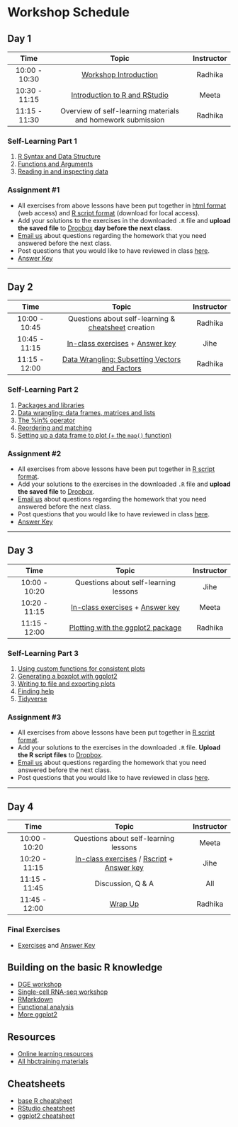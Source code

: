 # Workshop Schedule

## Day 1

| Time            |  Topic  | Instructor |
|:------------------------:|:------------------------------------------------:|:--------:|
| 10:00 - 10:30 | [Workshop Introduction](../lectures/Intro_to_workshop_all.pdf) | Radhika |
| 10:30 - 11:15 | [Introduction to R and RStudio](../lessons/01_introR-R-and-RStudio.md) | Meeta |
| 11:15 - 11:30 | Overview of self-learning materials and homework submission |  Radhika |

### Self-Learning Part 1
1. [R Syntax and Data Structure](https://hbctraining.github.io/Intro-to-R-flipped/lessons/02_introR-syntax-and-data-structures.html)
1. [Functions and Arguments](../lessons/03_introR-functions-and-arguments.md)
1. [Reading in and inspecting data](../lessons/06_reading_and_data_inspection.md)

### Assignment #1
* All exercises from above lessons have been put together in [html format](../homework/day1_hw_exercises.md) (web access) and [R script format](../homework/day1_hw_exercises.R) (download for local access).
* Add your solutions to the exercises in the downloaded `.R` file and **upload the saved file** to [Dropbox](https://www.dropbox.com/request/sFRRPh9tfhPXmnOHErCe) **day before the next class**.
* [Email us](mailto:hbctraining@hsph.harvard.edu) about questions regarding the homework that you need answered before the next class.
* Post questions that you would like to have reviewed in class [here](https://PollEv.com/hbctraining945).
* [Answer Key](../homework/day1_hw_answer-key.R)

---

## Day 2

| Time            |  Topic  | Instructor |
|:------------------------:|:------------------------------------------------:|:--------:|
| 10:00 - 10:45 | Questions about self-learning & [cheatsheet](https://docs.google.com/spreadsheets/d/1nZtAOWxYV0ocQeAIyb0OHIMliji7zWM_3-olXetvBzE/edit?usp=sharing) creation | Radhika |
| 10:45 - 11:15 | [In-class exercises](../activities/Day2_activities.md) + [Answer key](../activities/Day2_activities_answer_key.R) | Jihe |
| 11:15 - 12:00 | [Data Wrangling: Subsetting Vectors and Factors](../lessons/05_introR-data-wrangling.md) | Radhika |

### Self-Learning Part 2
1. [Packages and libraries](../lessons/04_introR_packages.md)
1. [Data wrangling: data frames, matrices and lists](../lessons/07_introR-data-wrangling2.md)
1. [The %in% operator](../lessons/08_identifying-matching-elements.md)
1. [Reordering and matching](../lessons/09_reordering-to-match-datasets.md)
1. [Setting up a data frame to plot (+ the `map()` function)](../lessons/10_setting_up_to_plot.md)


### Assignment #2
* All exercises from above lessons have been put together in [R script format](../homework/day2_hw_exercises.R).
* Add your solutions to the exercises in the downloaded `.R` file and **upload the saved file** to [Dropbox](https://www.dropbox.com/request/iK80ioI3Lz489ZDAWgUr).
* [Email us](mailto:hbctraining@hsph.harvard.edu)  about questions regarding the homework that you need answered before the next class.
* Post questions that you would like to have reviewed in class [here](https://PollEv.com/hbctraining945).
* [Answer Key](../homework/day2_hw_answer-key.R)

---

## Day 3

| Time            |  Topic  | Instructor |
|:------------------------:|:------------------------------------------------:|:--------:|
| 10:00 - 10:20 | Questions about self-learning lessons | Jihe |
| 10:20 - 11:15 | [In-class exercises](../activities/Day3_activities.md) + [Answer key](../activities/Day3_activities_answer_key.R)| Meeta  |
| 11:15 - 12:00 | [Plotting with the ggplot2 package](../lessons/11_ggplot2.md) | Radhika |

### Self-Learning Part 3
1. [Using custom functions for consistent plots](../lessons/11b_Custom_Functions_ggplot2.md)
1. [Generating a boxplot with ggplot2](../lessons/12_boxplot_exercise.md)
1. [Writing to file and exporting plots](../lessons/13_exporting_data_and_plots.md)
1. [Finding help](../lessons/14_finding_help.md)
1. [Tidyverse](https://hbctraining.github.io/Training-modules/Tidyverse_ggplot2/lessons/intro_tidyverse.html)

### Assignment #3
* All exercises from above lessons have been put together in [R script format](../homework/day3_hw_exercises.R).
* Add your solutions to the exercises in the downloaded `.R` file. **Upload the R script files** to [Dropbox](https://www.dropbox.com/request/kvZoB89RrZIPM8X6zXha).
* [Email us](mailto:hbctraining@hsph.harvard.edu) about questions regarding the homework that you need answered before the next class.
* Post questions that you would like to have reviewed in class [here](https://PollEv.com/hbctraining945).

---

## Day 4

| Time            |  Topic  | Instructor |
|:------------------------:|:------------------------------------------------:|:--------:|
| 10:00 - 10:20 | Questions about self-learning lessons | Meeta |
| 10:20 - 11:15 | [In-class exercises](../activities/Day4_activities.md) / [Rscript](../activities/day4_activities_skeleton.R) + [Answer key](../activities/Day4_activities_answer_key.R) | Jihe |
| 11:15 - 11:45 | Discussion, Q & A | All |
| 11:45 - 12:00 | [Wrap Up](../lectures/R_workshop_wrapup_all.pdf) | Radhika |

### Final Exercises
* [Exercises](https://hbctraining.github.io/Intro-to-R/homework/Intro_to_R_hw.html) and [Answer Key](https://hbctraining.github.io/Intro-to-R/homework/Intro_to_R_key.html)

## Building on the basic R knowledge
* [DGE workshop](https://hbctraining.github.io/DGE_workshop_salmon/)
* [Single-cell RNA-seq workshop](https://hbctraining.github.io/scRNA-seq/)
* [RMarkdown](https://hbctraining.github.io/Training-modules/Rmarkdown/)
* [Functional analysis](https://hbctraining.github.io/Training-modules/DGE-functional-analysis/)
* [More ggplot2](https://hbctraining.github.io/Training-modules/Tidyverse_ggplot2/lessons/ggplot2.html)

## Resources
* [Online learning resources](https://hbctraining.github.io/bioinformatics_online/lists/online_trainings.html)
* [All hbctraining materials](https://hbctraining.github.io/main)

## Cheatsheets
* [base R cheatsheet](../img/base-r.pdf)
* [RStudio cheatsheet](https://rstudio.com/wp-content/uploads/2016/01/rstudio-IDE-cheatsheet.pdf)
* [ggplot2 cheatsheet](https://rstudio.com/wp-content/uploads/2015/03/ggplot2-cheatsheet.pdf)
